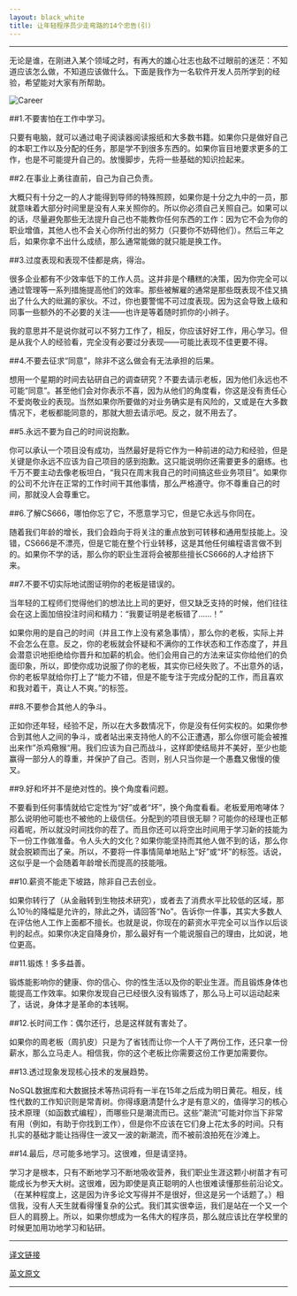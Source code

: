 ```yaml
---
layout: black_white
title: 让年轻程序员少走弯路的14个忠告(引)
---
```


---

无论是谁，在刚进入某个领域之时，有再大的雄心壮志也敌不过眼前的迷茫：不知道应该怎么做，不知道应该做什么。下面是我作为一名软件开发人员所学到的经验，希望能对大家有所帮助。

![Career](http://www.codeceo.com/wp-content/uploads/2014/09/10-skills-programmer-value.jpg)

##1.不要害怕在工作中学习。

只要有电脑，就可以通过电子阅读器阅读报纸和大多数书籍。如果你只是做好自己的本职工作以及分配的任务，那是学不到很多东西的。如果你盲目地要求更多的工作，也是不可能提升自己的。放慢脚步，先将一些基础的知识捡起来。

##2.在事业上勇往直前，自己为自己负责。

大概只有十分之一的人才能得到导师的特殊照顾，如果你是十分之九中的一员，那就意味着大部分时间里是没有人来关照你的。所以你必须自己关照自己。如果可以的话，尽量避免那些无法提升自己也不能教你任何东西的工作：因为它不会为你的职业增值，其他人也不会关心你所付出的努力（只要你不妨碍他们）。然后三年之后，如果你拿不出什么成绩，那么通常能做的就只能是换工作。

##3.过度表现和表现不佳都是病，得治。

很多企业都有不少效率低下的工作人员。这并非是个糟糕的决策，因为你完全可以通过管理等一系列措施提高他们的效率。那些被解雇的通常是那些既表现不佳又搞出了什么大的纰漏的家伙。不过，你也要警惕不可过度表现。因为这会导致上级和同事一些额外的不必要的关注——也许是等着随时抓你的小辫子。

我的意思并不是说你就可以不努力工作了，相反，你应该好好工作，用心学习。但是从我个人的经验看，完全没有必要过分表现——可能比表现不佳更要不得。

##4.不要去征求“同意”，除非不这么做会有无法承担的后果。

想用一个星期的时间去钻研自己的调查研究？不要去请示老板，因为他们永远也不可能“同意”。甚至他们会对你表示不喜，因为从他们的角度看，你这是没有责任心不爱岗敬业的表现。当然如果你所要做的对业务确实是有风险的，又或是在大多数情况下，老板都能同意的，那就大胆去请示吧。反之，就不用去了。

##5.永远不要为自己的时间说抱歉。

你可以承认一个项目没有成功，当然最好是将它作为一种前进的动力和经验，但是关键是你永远不应该为自己项目的感到抱歉。这只能说明你还需要更多的磨练。也千万不要主动去像老板坦白，“我只在周末我自己的时间搞这些业务项目”。如果你的公司不允许在正常的工作时间干其他事情，那么严格遵守。你不尊重自己的时间，那就没人会尊重它。

##6.了解CS666，哪怕你忘了它，不愿意学习它，但是它永远与你同在。

随着我们年龄的增长，我们会趋向于将关注的重点放到可转移和通用型技能上。没错，CS666是不漂亮，但是它能在整个行业转移，这是其他任何编程语言做不到的。如果你不学的话，那么你的职业生涯将会被那些擅长CS666的人才给挤下来。

##7.不要不切实际地试图证明你的老板是错误的。

当年轻的工程师们觉得他们的想法比上司的更好，但又缺乏支持的时候，他们往往会在这上面加倍投注时间和精力：“我要证明是老板错了……！”

如果你用的是自己的时间（并且工作上没有紧急事情），那么你的老板，实际上并不会怎么在意。反之，你的老板就会怀疑和不满你的工作状态和工作态度了，并且会潜意识地拒绝给你晋升和加薪的机会。他们会用自己的方法来证实你给他们的负面印象，所以，即使你成功说服了你的老板，其实你已经失败了。不出意外的话，你的老板早就给你打上了“能力不错，但是不能专注于完成分配的工作，而且喜欢和我对着干，真让人不爽。”的标签。

##8.不要参合其他人的争斗。

正如你还年轻，经验不足，所以在大多数情况下，你是没有任何实权的。如果你参合到其他人之间的争斗，或者站出来支持他人的不公正遭遇，那么你很可能会被推出来作”杀鸡儆猴“用。我们应该为自己而战斗，这样即使结局并不美好，至少也能赢得一部分人的尊重，并保护了自己。否则，别人只当你是一个愚蠢又傲慢的傻叉。

##9.好和坏并不是绝对性的。换个角度看问题。

不要看到任何事情就给它定性为“好”或者“坏”，换个角度看看。老板爱用咆哮体？那么说明他可能也不被他的上级信任。分配到的项目很无聊？可能你的经理也正郁闷着呢，所以就没时间找你的茬了。而且你还可以将空出时间用于学习新的技能为下一份工作做准备。令人头大的文化？如果你能坚持而其他人做不到的话，那么你就会脱颖而出了亲。所以，不要将一件事情简单地贴上“好”或“坏”的标签。话说，这似乎是一个会随着年龄增长而提高的技能哦。

##10.薪资不能走下坡路，除非自己去创业。

如果你转行了（从金融转到生物技术研究），或者去了消费水平比较低的区域，那么10％的降幅是允许的，除此之外，请回答“No”。告诉你一件事，其实大多数人在评估他人工作上面都不擅长。也就是说，你现在的薪资水平完全可以当作以后谈判的起点。如果你决定自降身价，那么最好有一个能说服自己的理由，比如说，地位更高。

##11.锻炼！多多益善。

锻炼能影响你的健康、你的信心、你的性生活以及你的职业生涯。而且锻炼身体也能提高工作效率。如果你发现自己已经很久没有锻炼了，那么马上可以运动起来了，话说，身体才是革命的本钱啊。

##12.长时间工作：偶尔还行，总是这样就有害处了。

如果你的周老板（周扒皮）只是为了省钱而让你一个人干了两份工作，还只拿一份薪水，那么立马走人。相信我，你的这个老板比你需要这份工作更加需要你。

##13.透过现象发现核心技术的发展趋势。

NoSQL数据库和大数据技术等热词将有一半在15年之后成为明日黄花。相反，线性代数的工作知识则是常青树。你得琢磨清楚什么才是有意义的，值得学习的核心技术原理（如函数式编程），而哪些只是潮流而已。这些”潮流“可能对你当下非常有用（例如，有助于你找到工作），但是你不应该在它们身上花太多的时间。只有扎实的基础才能让挡得住一波又一波的新潮流，而不被前浪拍死在沙滩上。

##14.最后，尽可能多地学习。这很难，但是请坚持。

学习才是根本，只有不断地学习不断地吸收营养，我们职业生涯这颗小树苗才有可能成长为参天大树。这很难，因为即使是真正聪明的人也很难读懂那些前沿论文。（在某种程度上，这是因为许多论文写得并不是很好，但这是另一个话题了。）相信我，没有人天生就看得懂复杂的公式。我们其实很幸运，我们是站在一个又一个巨人的肩膀上。所以，如果你想成为一名伟大的程序员，那么就应该比在学校里的时候更加用功地学习和钻研。

---

[译文链接](http://www.codeceo.com/article/what-i-wish-i-knew-when-i-started-my-career-as-a-software-developer.html)


[英文原文](http://lifehacker.com/what-i-wish-i-knew-when-i-started-my-career-as-a-softwa-1681002791)

---